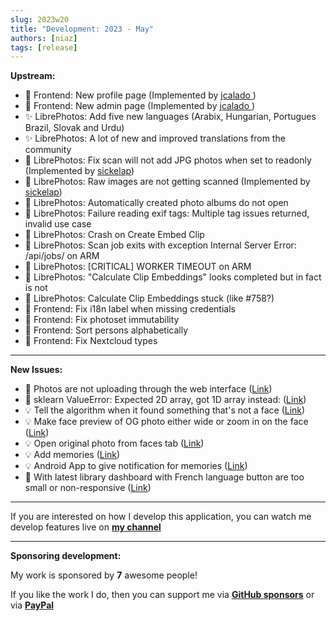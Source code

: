 ```yaml
---
slug: 2023w20
title: "Development: 2023 - May"
authors: [niaz]
tags: [release]
---
```


**Upstream:**

- 🚀 Frontend: New profile page (Implemented by [jcalado ](https://github.com/jcalado))
- 🚀 Frontend: New admin page (Implemented by [jcalado ](https://github.com/jcalado))
- ✨ LibrePhotos: Add five new languages (Arabix, Hungarian, Portugues Brazil, Slovak and Urdu)
- ✨ LibrePhotos: A lot of new and improved translations from the community
- 🔨 LibrePhotos: Fix scan will not add JPG photos when set to readonly (Implemented by [sickelap](https://github.com/sickelap))
- 🔨 LibrePhotos: Raw images are not getting scanned (Implemented by [sickelap](https://github.com/sickelap))
- 🔨 LibrePhotos: Automatically created photo albums do not open
- 🔨 LibrePhotos: Failure reading exif tags: Multiple tag issues returned, invalid use case
- 🔨 LibrePhotos: Crash on Create Embed Clip
- 🔨 LibrePhotos: Scan job exits with exception Internal Server Error: /api/jobs/ on ARM
- 🔨 LibrePhotos: [CRITICAL] WORKER TIMEOUT on ARM
- 🔨 LibrePhotos: "Calculate Clip Embeddings" looks completed but in fact is not
- 🔨 LibrePhotos: Calculate Clip Embeddings stuck (like #758?)
- 🔨 Frontend: Fix i18n label when missing credentials
- 🔨 Frontend: Fix photoset immutability
- 🔨 Frontend: Sort persons alphabetically
- 🔨 Frontend: Fix Nextcloud types

---

**New Issues:**

- 🐛 Photos are not uploading through the web interface ([Link](https://github.com/LibrePhotos/librephotos/issues/853))
- 🐛 sklearn ValueError: Expected 2D array, got 1D array instead: ([Link](https://github.com/LibrePhotos/librephotos/issues/850))
- 💡 Tell the algorithm when it found something that's not a face ([Link](https://github.com/LibrePhotos/librephotos/issues/848))
- 💡 Make face preview of OG photo either wide or zoom in on the face ([Link](https://github.com/LibrePhotos/librephotos/issues/847))
- 💡 Open original photo from faces tab ([Link](https://github.com/LibrePhotos/librephotos/issues/833))
- 💡 Add memories ([Link](https://github.com/LibrePhotos/librephotos/issues/844))
- 💡 Android App to give notification for memories ([Link](https://github.com/LibrePhotos/librephotos/issues/843))
- 🐛 With latest library dashboard with French language button are too small or non-responsive ([Link](https://github.com/LibrePhotos/librephotos/issues/840))

---

If you are interested on how I develop this application, you can watch me develop features live on **[my channel](https://www.youtube.com/channel/UCZJ2pk2BPKxwbuCV9LWDR0w)**

---

**Sponsoring development:**

My work is sponsored by **7** awesome people!

If you like the work I do, then you can support me via **[GitHub sponsors](https://github.com/sponsors/derneuere)** or via **[PayPal](https://www.paypal.com/donate/?hosted_button_id=5JWVM2UR4LM96)**
